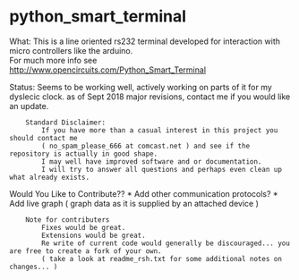 # python_smart_terminal
What:
  This is a line oriented rs232 terminal developed for interaction with micro controllers like the arduino.  
  For much more info see http://www.opencircuits.com/Python_Smart_Terminal

Status: 
  Seems to be working well, actively working on parts of it for my dyslecic clock.
  as of Sept 2018 major revisions, contact me if you would like an update.

``` 
	Standard Disclaimer:
		If you have more than a casual interest in this project you should contact me 
		( no_spam_please_666 at comcast.net ) and see if the repository is actually in good shape.  
		I may well have improved software and or documentation.  
		I will try to answer all questions and perhaps even clean up what already exists.	
``` 		

Would You Like to Contribute??
	* Add other communication protocols?
	* Add live graph ( graph data as it is supplied by an attached device )
	
```	
	Note for contributers 
		Fixes would be great.
		Extensions would be great.
		Re write of current code would generally be discouraged... you are free to create a fork of your own.
		( take a look at readme_rsh.txt for some additional notes on changes... )
	
```
